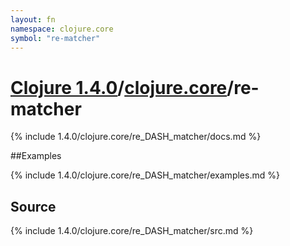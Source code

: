 ```yaml
---
layout: fn
namespace: clojure.core
symbol: "re-matcher"
---
```


# [Clojure 1.4.0](../../)/[clojure.core](../)/re-matcher

{% include 1.4.0/clojure.core/re_DASH_matcher/docs.md %}

##Examples

{% include 1.4.0/clojure.core/re_DASH_matcher/examples.md %}
## Source
{% include 1.4.0/clojure.core/re_DASH_matcher/src.md %}

